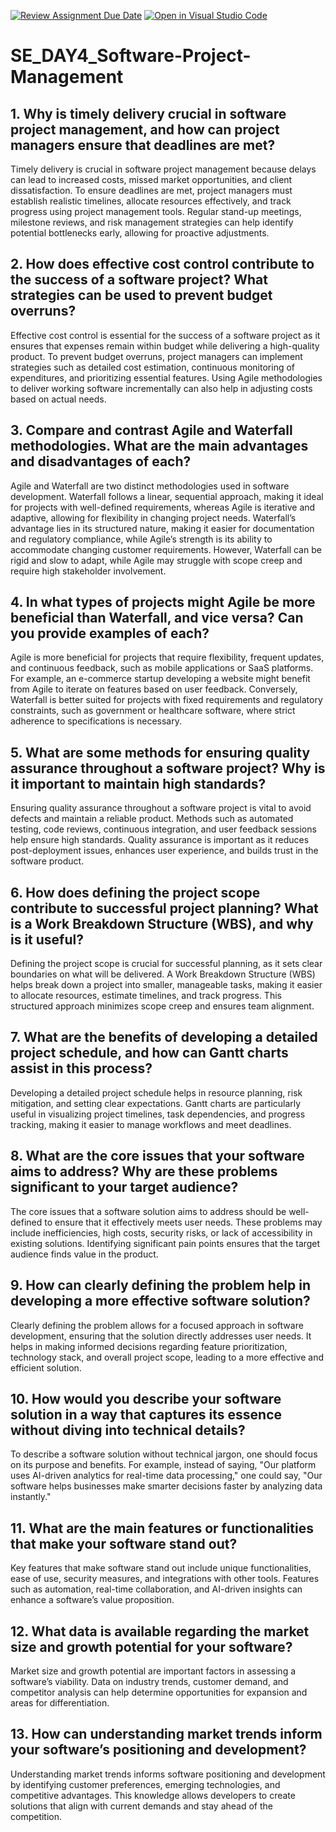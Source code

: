 [![Review Assignment Due Date](https://classroom.github.com/assets/deadline-readme-button-22041afd0340ce965d47ae6ef1cefeee28c7c493a6346c4f15d667ab976d596c.svg)](https://classroom.github.com/a/9pw6JKcu)
[![Open in Visual Studio Code](https://classroom.github.com/assets/open-in-vscode-2e0aaae1b6195c2367325f4f02e2d04e9abb55f0b24a779b69b11b9e10269abc.svg)](https://classroom.github.com/online_ide?assignment_repo_id=19004877&assignment_repo_type=AssignmentRepo)
# SE_DAY4_Software-Project-Management
## 1. Why is timely delivery crucial in software project management, and how can project managers ensure that deadlines are met?
Timely delivery is crucial in software project management because delays can lead to increased costs, missed market opportunities, and client dissatisfaction. 
To ensure deadlines are met, project managers must establish realistic timelines, allocate resources effectively, and track progress using project management tools.
Regular stand-up meetings, milestone reviews, and risk management strategies can help identify potential bottlenecks early, allowing for proactive adjustments.

## 2. How does effective cost control contribute to the success of a software project? What strategies can be used to prevent budget overruns?
Effective cost control is essential for the success of a software project as it ensures that expenses remain within budget while delivering a high-quality product.
To prevent budget overruns, project managers can implement strategies such as detailed cost estimation, continuous monitoring of expenditures, and prioritizing essential features. 
Using Agile methodologies to deliver working software incrementally can also help in adjusting costs based on actual needs.

## 3. Compare and contrast Agile and Waterfall methodologies. What are the main advantages and disadvantages of each?
Agile and Waterfall are two distinct methodologies used in software development. Waterfall follows a linear, sequential approach, making it ideal for projects with well-defined requirements, whereas Agile is iterative and adaptive, allowing for flexibility in changing project needs. 
Waterfall’s advantage lies in its structured nature, making it easier for documentation and regulatory compliance, while Agile’s strength is its ability to accommodate changing customer requirements.
However, Waterfall can be rigid and slow to adapt, while Agile may struggle with scope creep and require high stakeholder involvement.

## 4. In what types of projects might Agile be more beneficial than Waterfall, and vice versa? Can you provide examples of each?
Agile is more beneficial for projects that require flexibility, frequent updates, and continuous feedback, such as mobile applications or SaaS platforms. 
For example, an e-commerce startup developing a website might benefit from Agile to iterate on features based on user feedback. Conversely, 
Waterfall is better suited for projects with fixed requirements and regulatory constraints, such as government or healthcare software, where strict adherence to specifications is necessary.

## 5. What are some methods for ensuring quality assurance throughout a software project? Why is it important to maintain high standards?
Ensuring quality assurance throughout a software project is vital to avoid defects and maintain a reliable product. Methods such as automated testing, code reviews, continuous integration, and user feedback sessions help ensure high standards. 
Quality assurance is important as it reduces post-deployment issues, enhances user experience, and builds trust in the software product.

## 6. How does defining the project scope contribute to successful project planning? What is a Work Breakdown Structure (WBS), and why is it useful?
Defining the project scope is crucial for successful planning, as it sets clear boundaries on what will be delivered. 
A Work Breakdown Structure (WBS) helps break down a project into smaller, manageable tasks, making it easier to allocate resources, estimate timelines, and track progress. 
This structured approach minimizes scope creep and ensures team alignment.

## 7. What are the benefits of developing a detailed project schedule, and how can Gantt charts assist in this process?
Developing a detailed project schedule helps in resource planning, risk mitigation, and setting clear expectations. 
Gantt charts are particularly useful in visualizing project timelines, task dependencies, and progress tracking, making it easier to manage workflows and meet deadlines.

## 8. What are the core issues that your software aims to address? Why are these problems significant to your target audience?
The core issues that a software solution aims to address should be well-defined to ensure that it effectively meets user needs. These problems may include inefficiencies, high costs, security risks, or lack of accessibility in existing solutions.
 Identifying significant pain points ensures that the target audience finds value in the product.

## 9. How can clearly defining the problem help in developing a more effective software solution?
Clearly defining the problem allows for a focused approach in software development, ensuring that the solution directly addresses user needs.
 It helps in making informed decisions regarding feature prioritization, technology stack, and overall project scope, leading to a more effective and efficient solution.

## 10. How would you describe your software solution in a way that captures its essence without diving into technical details?
To describe a software solution without technical jargon, one should focus on its purpose and benefits. 
For example, instead of saying, "Our platform uses AI-driven analytics for real-time data processing," one could say, "Our software helps businesses make smarter decisions faster by analyzing data instantly."

## 11. What are the main features or functionalities that make your software stand out?
Key features that make software stand out include unique functionalities, ease of use, security measures, and integrations with other tools. Features such as automation, real-time collaboration, and AI-driven insights can enhance a software’s value proposition.

## 12. What data is available regarding the market size and growth potential for your software?
Market size and growth potential are important factors in assessing a software’s viability. 
Data on industry trends, customer demand, and competitor analysis can help determine opportunities for expansion and areas for differentiation.

## 13. How can understanding market trends inform your software’s positioning and development?
Understanding market trends informs software positioning and development by identifying customer preferences, emerging technologies, and competitive advantages.
 This knowledge allows developers to create solutions that align with current demands and stay ahead of the competition.
 
